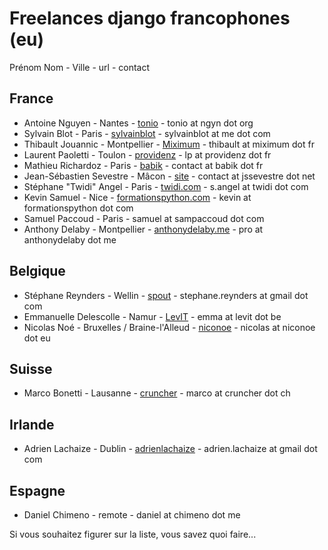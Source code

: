 Freelances django francophones (eu)
===================================


Prénom Nom - Ville - url - contact

France
------

* Antoine Nguyen - Nantes - [tonio](http://tonio.ngyn.org) - tonio at ngyn dot org
* Sylvain Blot - Paris - [sylvainblot](http://sylvainblot.com) - sylvainblot at me dot com
* Thibault Jouannic - Montpellier - [Miximum](http://www.miximum.fr) - thibault at miximum dot fr
* Laurent Paoletti - Toulon - [providenz](http://providenz.fr) - lp at providenz dot fr
* Mathieu Richardoz - Paris - [babik](http://www.babik.fr) - contact at babik dot fr
* Jean-Sébastien Sevestre - Mâcon - [site](http://www.jssevestre.net) - contact at jssevestre dot net
* Stéphane "Twidi" Angel - Paris - [twidi.com](http://twidi.com) - s.angel at twidi dot com 
* Kevin Samuel - Nice - [formationspython.com](https://formationspython.com) - kevin at formationspython dot com
* Samuel Paccoud - Paris - samuel at sampaccoud dot com
* Anthony Delaby - Montpellier - [anthonydelaby.me](http://anthonydelaby.me/) - pro at anthonydelaby dot me

Belgique
--------
* Stéphane Reynders - Wellin - [spout](http://spout.be) - stephane.reynders at gmail dot com
* Emmanuelle Delescolle - Namur - [LevIT](http://www.levit.be) - emma at levit dot be
* Nicolas Noé - Bruxelles / Braine-l'Alleud - [niconoe](http://niconoe.eu) - nicolas at niconoe dot eu

Suisse
-------
* Marco Bonetti - Lausanne - [cruncher](https://cruncher.ch/fr/) - marco at cruncher dot ch

Irlande
-------
* Adrien Lachaize - Dublin - [adrienlachaize](http://adrienlachaize.com) - adrien.lachaize at gmail dot com

Espagne
-------
* Daniel Chimeno - remote - daniel at chimeno dot me


Si vous souhaitez figurer sur la liste, vous savez quoi faire...

